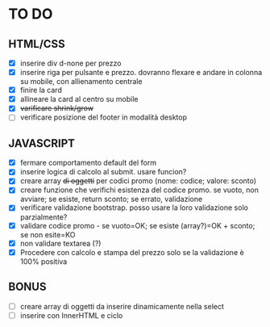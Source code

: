 # TO DO

## HTML/CSS
- [x] inserire div d-none per prezzo
- [x] inserire riga per pulsante e prezzo. dovranno flexare e andare in colonna su mobile, con allienamento centrale
- [x] finire la card
- [x] allineare la card al centro su mobile
- [x] ~~varificare shrink/grow~~
- [ ] verificare posizione del footer in modalità desktop

## JAVASCRIPT

- [x] fermare comportamento default del form
- [x] inserire logica di calcolo al submit. usare funcion?
- [x] creare array ~~di oggetti~~ per codici promo (nome: codice; valore: sconto)
- [x] creare funzione che verifichi esistenza del codice promo. se vuoto, non avviare; se esiste, return sconto; se errato, validazione
- [x] verificare validazione bootstrap. posso usare la loro validazione solo parzialmente?
- [x] validare codice promo - se vuoto=OK; se esiste (array?)=OK + sconto; se non esite=KO
- [x] non validare textarea (?)
- [x] Procedere con calcolo e stampa del prezzo solo se la validazione è 100% positiva

## BONUS
- [ ] creare array di oggetti da inserire dinamicamente nella select
- [ ] inserire con InnerHTML e ciclo